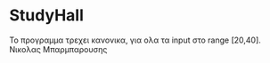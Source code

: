 # StudyHall
Το προγραμμα τρεχει κανονικα, για ολα τα input στο range [20,40].
Νικολας Μπαρμπαρουσης

